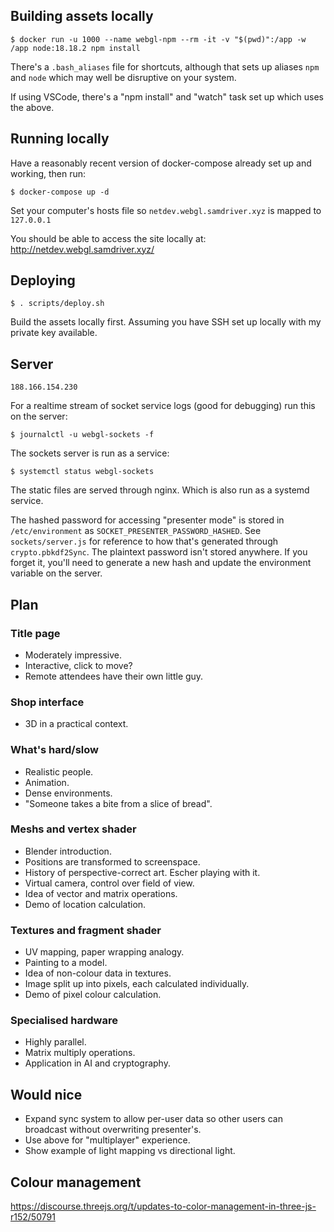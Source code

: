 
## Building assets locally
```
$ docker run -u 1000 --name webgl-npm --rm -it -v "$(pwd)":/app -w /app node:18.18.2 npm install
```
There's a `.bash_aliases` file for shortcuts, although that sets up aliases `npm` and `node` which may well be disruptive on your system.

If using VSCode, there's a "npm install" and "watch" task set up which uses the above.

## Running locally
Have a reasonably recent version of docker-compose already set up and working, then run:
```
$ docker-compose up -d
```
Set your computer's hosts file so `netdev.webgl.samdriver.xyz` is mapped to `127.0.0.1`

You should be able to access the site locally at: http://netdev.webgl.samdriver.xyz/

## Deploying
```
$ . scripts/deploy.sh
```
Build the assets locally first. Assuming you have SSH set up locally with my private key available.

## Server
`188.166.154.230`

For a realtime stream of socket service logs (good for debugging) run this on the server:
```
$ journalctl -u webgl-sockets -f
```

The sockets server is run as a service:
```
$ systemctl status webgl-sockets
```

The static files are served through nginx. Which is also run as a systemd service.

The hashed password for accessing "presenter mode" is stored in `/etc/environment` as `SOCKET_PRESENTER_PASSWORD_HASHED`. See `sockets/server.js` for reference to how that's generated through `crypto.pbkdf2Sync`. The plaintext password isn't stored anywhere. If you forget it, you'll need to generate a new hash and update the environment variable on the server.

## Plan
### Title page
- Moderately impressive.
- Interactive, click to move?
- Remote attendees have their own little guy.

### Shop interface
- 3D in a practical context.

### What's hard/slow
- Realistic people.
- Animation.
- Dense environments.
- "Someone takes a bite from a slice of bread".

### Meshs and vertex shader
- Blender introduction.
- Positions are transformed to screenspace.
- History of perspective-correct art. Escher playing with it.
- Virtual camera, control over field of view.
- Idea of vector and matrix operations.
- Demo of location calculation.

### Textures and fragment shader
- UV mapping, paper wrapping analogy.
- Painting to a model.
- Idea of non-colour data in textures.
- Image split up into pixels, each calculated individually.
- Demo of pixel colour calculation.

### Specialised hardware
- Highly parallel.
- Matrix multiply operations.
- Application in AI and cryptography.

## Would nice
- Expand sync system to allow per-user data so other users can broadcast without overwriting presenter's.
- Use above for "multiplayer" experience.
- Show example of light mapping vs directional light.

## Colour management
https://discourse.threejs.org/t/updates-to-color-management-in-three-js-r152/50791
